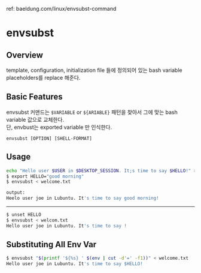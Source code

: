 ref: baeldung.com/linux/envsubst-command

# envsubst

## Overview
template, configuration, initialization file 들에 정의되어 있는 bash variable placeholders를 replace 해준다.  

## Basic Features
envsubst 커맨드는 `$VARIABLE` or `${ARIABLE}` 패턴을 찾아서 그에 맞는 bash variable 값으로 교체한다.  
단, envbust는 exported variable 만 인식한다.  

`envsubst [OPTION] [SHELL-FORMAT]`

## Usage
```bash
echo "Hello user $USER in $DESKTOP_SESSION. It;s time to say $HELLO!" > welcom.txt
$ export HELLO="good morning"
$ envsubst < welcome.txt

output:
Heelo user joe in Lubuntu. It's time to say good morning!
```
---
```bash
$ unset HELLO
$ envsubst < welcom.txt
Hello user joe in Lubuntu. It's time to say !
```

## Substituting All Env Var
```bash
$ envsubst "$(printf '${%s} ' $(env | cut -d'=' -f1))" < welcome.txt
Hello user joe in Lubuntu. It's time to say $HELLO!
```

